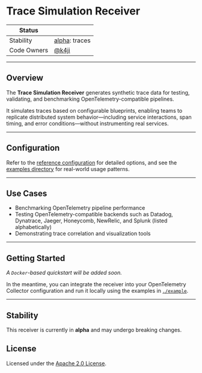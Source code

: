 # Trace Simulation Receiver

<!-- status autogenerated section -->

| Status      |                                      |
|-------------|--------------------------------------|
| Stability   | [alpha]: traces                      |
| Code Owners | [@k4ji](https://www.github.com/k4ji) |

[alpha]: https://github.com/open-telemetry/opentelemetry-collector/blob/main/docs/component-stability.md#alpha

---

## Overview

The **Trace Simulation Receiver** generates synthetic trace data for testing, validating, and benchmarking
OpenTelemetry-compatible pipelines.

It simulates traces based on configurable blueprints, enabling teams to replicate distributed system behavior—including
service interactions, span timing, and error conditions—without instrumenting real services.

--- 

## Configuration

Refer to the [reference configuration](./reference.yaml) for detailed options, and see
the [examples directory](./example) for real-world usage patterns.

---

## Use Cases

- Benchmarking OpenTelemetry pipeline performance
- Testing OpenTelemetry-compatible backends such as Datadog, Dynatrace, Jaeger, Honeycomb, NewRelic, and Splunk (listed alphabetically) 
- Demonstrating trace correlation and visualization tools

---

## Getting Started

_A `Docker`-based quickstart will be added soon._

In the meantime, you can integrate the receiver into your OpenTelemetry Collector configuration and run it locally using the examples in [`./example`](./example).

---

## Stability

This receiver is currently in **alpha** and may undergo breaking changes.

## License

Licensed under the [Apache 2.0 License](../LICENSE).